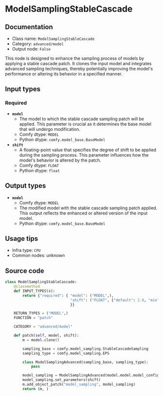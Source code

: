 # ModelSamplingStableCascade
## Documentation
- Class name: `ModelSamplingStableCascade`
- Category: `advanced/model`
- Output node: `False`

This node is designed to enhance the sampling process of models by applying a stable cascade patch. It clones the input model and integrates advanced sampling techniques, thereby potentially improving the model's performance or altering its behavior in a specified manner.
## Input types
### Required
- **`model`**
    - The model to which the stable cascade sampling patch will be applied. This parameter is crucial as it determines the base model that will undergo modification.
    - Comfy dtype: `MODEL`
    - Python dtype: `comfy.model_base.BaseModel`
- **`shift`**
    - A floating-point value that specifies the degree of shift to be applied during the sampling process. This parameter influences how the model's behavior is altered by the patch.
    - Comfy dtype: `FLOAT`
    - Python dtype: `float`
## Output types
- **`model`**
    - Comfy dtype: `MODEL`
    - The modified model with the stable cascade sampling patch applied. This output reflects the enhanced or altered version of the input model.
    - Python dtype: `comfy.model_base.BaseModel`
## Usage tips
- Infra type: `CPU`
- Common nodes: unknown


## Source code
```python
class ModelSamplingStableCascade:
    @classmethod
    def INPUT_TYPES(s):
        return {"required": { "model": ("MODEL",),
                              "shift": ("FLOAT", {"default": 2.0, "min": 0.0, "max": 100.0, "step":0.01}),
                              }}

    RETURN_TYPES = ("MODEL",)
    FUNCTION = "patch"

    CATEGORY = "advanced/model"

    def patch(self, model, shift):
        m = model.clone()

        sampling_base = comfy.model_sampling.StableCascadeSampling
        sampling_type = comfy.model_sampling.EPS

        class ModelSamplingAdvanced(sampling_base, sampling_type):
            pass

        model_sampling = ModelSamplingAdvanced(model.model.model_config)
        model_sampling.set_parameters(shift)
        m.add_object_patch("model_sampling", model_sampling)
        return (m, )

```
